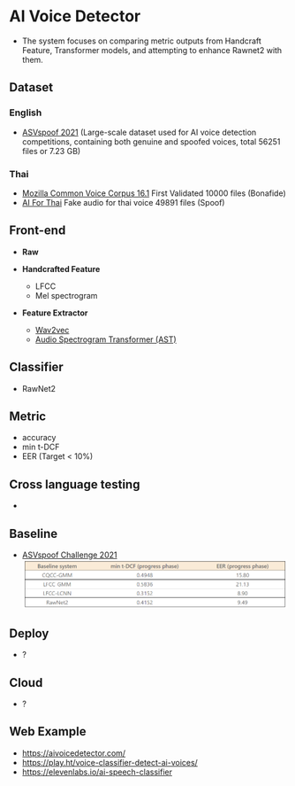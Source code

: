 # AI Voice Detector
- The system focuses on comparing metric outputs from Handcraft Feature, Transformer models, and attempting to enhance Rawnet2 with them.

## Dataset

### English
- [ASVspoof 2021](https://www.asvspoof.org/index2021.html) (Large-scale dataset used for AI voice detection competitions, containing both genuine and spoofed voices, total 56251 files or 7.23 GB)
  
### Thai
- [Mozilla Common Voice Corpus 16.1](https://commonvoice.mozilla.org/th/datasets) First Validated 10000 files (Bonafide)
- [AI For Thai](https://aiforthai.in.th/corpus.php) Fake audio for thai voice 49891 files (Spoof)

## Front-end
- **Raw**

- **Handcrafted Feature**
  - LFCC
  - Mel spectrogram
- **Feature Extractor**
  - [Wav2vec](https://huggingface.co/facebook/wav2vec2-base-960h)
  - [Audio Spectrogram Transformer (AST)](https://huggingface.co/MIT/ast-finetuned-audioset-10-10-0.4593)

## Classifier
- RawNet2

## Metric
- accuracy
- min t-DCF
- EER (Target < 10%)

## Cross language testing
-

## Baseline

- [ASVspoof Challenge 2021](https://github.com/asvspoof-challenge/2021)
 ![Baseline Score](base-line-score.png)




## Deploy
- ?

## Cloud
- ?

## Web Example
- https://aivoicedetector.com/
- https://play.ht/voice-classifier-detect-ai-voices/
- https://elevenlabs.io/ai-speech-classifier
